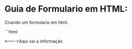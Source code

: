 # Guia de Formulario em HTML:

Criando um formulario em html.

´´´html

<form>
  <--->Aqui vai a informação
</form>
